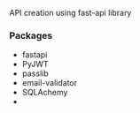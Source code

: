 API creation using fast-api library

### Packages
- fastapi
- PyJWT
- passlib
- email-validator
- SQLAchemy
- 
